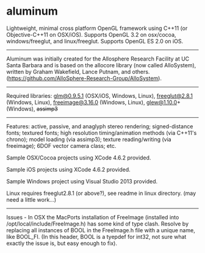 aluminum
========

Lightweight, minimal cross platform OpenGL framework using C++11 (or Objective-C++11 on OSX/iOS). Supports OpenGL 3.2 on osx/cocoa, windows/freeglut, and linux/freeglut. Supports OpenGL ES 2.0 on iOS.

***

Aluminum was initially created for the Allosphere Research Facility at UC Santa Barbara and is based on the allocore library (now called AlloSystem), written by Graham Wakefield, Lance Putnam, and others. (https://github.com/AlloSphere-Research-Group/AlloSystem). 

*** 

Required libraries: 
    glm@0.9.5.1 (OSX/iOS, Windows, Linux), 
    freeglut@2.8.1 (Windows, Linux), 
    freeimage@3.16.0 (Windows, Linux), 
    glew@1.10.0+ (Windows),
    ~~assimp3~~

*** 

Features: active, passive, and anaglyph stereo rendering; signed-distance fonts; textured fonts; high resolution timing/animation methods (via C++11's chrono); model loading (via assimp3); texture reading/writing (via freeimage); 6DOF vector camera class; etc. 

Sample OSX/Cocoa projects using XCode 4.6.2 provided.

Sample iOS projects using XCode 4.6.2 provided.

Sample Windows project using Visual Studio 2013 provided. 

Linux requires freeglut2.8.1 (or above?), see readme in linux directory. (may need a little work...)

***

Issues - In OSX the MacPorts installation of FreeImage (installed into /opt/local/include/FreeImage.h) has some kind of type clash. Resolve by replacing all instances of BOOL in the FreeImage.h file with a unique name, like BOOL_FI. (In this header, BOOL is a tyepdef for int32, not sure what exactly the issue is, but easy enough to fix).



